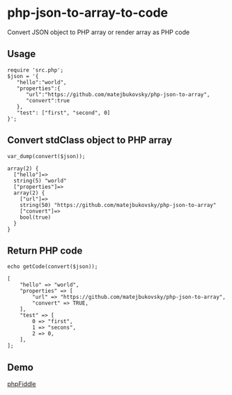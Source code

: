 # php-json-to-array-to-code
Convert JSON object to PHP array or render array as PHP code

## Usage
    require 'src.php';
    $json = '{  
       "hello":"world",
       "properties":{  
          "url":"https://github.com/matejbukovsky/php-json-to-array",
          "convert":true
       },
       "test": ["first", "second", 0]
    }';
## Convert stdClass object to PHP array
    var_dump(convert($json));
    
    array(2) {
      ["hello"]=>
      string(5) "world"
      ["properties"]=>
      array(2) {
        ["url"]=>
        string(50) "https://github.com/matejbukovsky/php-json-to-array"
        ["convert"]=>
        bool(true)
      }
    }
## Return PHP code
    echo getCode(convert($json));
    
    [
        "hello" => "world",
        "properties" => [
            "url" => "https://github.com/matejbukovsky/php-json-to-array",
            "convert" => TRUE,
        ],
        "test" => [
            0 => "first",
            1 => "secons",
            2 => 0,
        ],
    ];
    
## Demo
[phpFiddle](http://phpfiddle.org/main/code/5t9v-rxnf)
